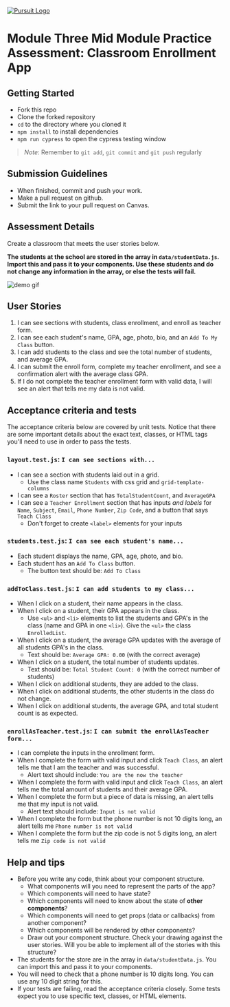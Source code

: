 [![Pursuit Logo](https://avatars1.githubusercontent.com/u/5825944?s=200&v=4)](https://pursuit.org)

# Module Three Mid Module Practice Assessment: Classroom Enrollment App

## Getting Started

- Fork this repo
- Clone the forked repository
- `cd` to the directory where you cloned it
- `npm install` to install dependencies
- `npm run cypress` to open the cypress testing window

> _Note_: Remember to `git add`, `git commit` and `git push` regularly

## Submission Guidelines

- When finished, commit and push your work.
- Make a pull request on github.
- Submit the link to your pull request on Canvas.

## Assessment Details

Create a classroom that meets the user stories below.

**The students at the school are stored in the array in `data/studentData.js`. Import this and pass it to your components. Use these students and do not change any information in the array, or else the tests will fail.**

![demo gif](./practicerickandmorty.gif)

## User Stories

1. I can see sections with students, class enrollment, and enroll as teacher form.
1. I can see each student's name, GPA, age, photo, bio, and an `Add To My Class` button.
1. I can add students to the class and see the total number of students, and average GPA.
1. I can submit the enroll form, complete my teacher enrollment, and see a confirmation alert with the average class GPA.
1. If I do not complete the teacher enrollment form with valid data, I will see an alert that tells me my data is not valid.

## Acceptance criteria and tests

The acceptance criteria below are covered by unit tests. Notice that there are some important details about the exact text, classes, or HTML tags you'll need to use in order to pass the tests.

### **`layout.test.js`**: `I can see sections with...`

- I can see a section with students laid out in a grid.
  - Use the class name `Students` with css grid and `grid-template-columns`
- I can see a `Roster` section that has `TotalStudentCount`, and `AverageGPA`
- I can see a `Teacher Enrollment` section that has inputs _and labels_ for `Name`, `Subject`, `Email`, `Phone Number`, `Zip Code`, and a button that says `Teach Class`
  - Don't forget to create `<label>` elements for your inputs

### **`students.test.js`**: `I can see each student's name...`

- Each student displays the name, GPA, age, photo, and bio.
- Each student has an `Add To Class` button.
  - The button text should be: `Add To Class`

### **`addToClass.test.js`**: `I can add students to my class...`

- When I click on a student, their name appears in the class.
- When I click on a student, their GPA appears in the class.
  - Use `<ul>` and `<li>` elements to list the students and GPA's in the class (name and GPA in one `<li>`). Give the `<ul>` the class `EnrolledList`.
- When I click on a student, the average GPA updates with the average of all students GPA's in the class.
  - Text should be: `Average GPA: 0.00` (with the correct average)
- When I click on a student, the total number of students updates.
  - Text should be: `Total Student Count: 0` (with the correct number of students)
- When I click on additional students, they are added to the class.
- When I click on additional students, the other students in the class do not change.
- When I click on additional students, the average GPA, and total student count is as expected.

### **`enrollAsTeacher.test.js`**: `I can submit the enrollAsTeacher form...`

- I can complete the inputs in the enrollment form.
- When I complete the form with valid input and click `Teach Class`, an alert tells me that I am the teacher and was successful.
  - Alert text should include: `You are the now the teacher`
- When I complete the form with valid input and click `Teach Class`, an alert tells me the total amount of students and their average GPA.
- When I complete the form but a piece of data is missing, an alert tells me that my input is not valid.
  - Alert text should include: `Input is not valid`
- When I complete the form but the phone number is not 10 digits long, an alert tells me `Phone number is not valid`
- When I complete the form but the zip code is not 5 digits long, an alert tells me `Zip code is not valid`

## Help and tips

- Before you write any code, think about your component structure.
  - What components will you need to represent the parts of the app?
  - Which components will need to have state?
  - Which components will need to know about the state of **other components**?
  - Which components will need to get props (data or callbacks) from another component?
  - Which components will be rendered by other components?
  - Draw out your component structure. Check your drawing against the user stories. Will you be able to implement all of the stories with this structure?
- The students for the store are in the array in `data/studentData.js`. You can import this and pass it to your components.
- You will need to check that a phone number is 10 digits long. You can use any 10 digit string for this. 
- If your tests are failing, read the acceptance criteria closely. Some tests expect you to use specific text, classes, or HTML elements.

